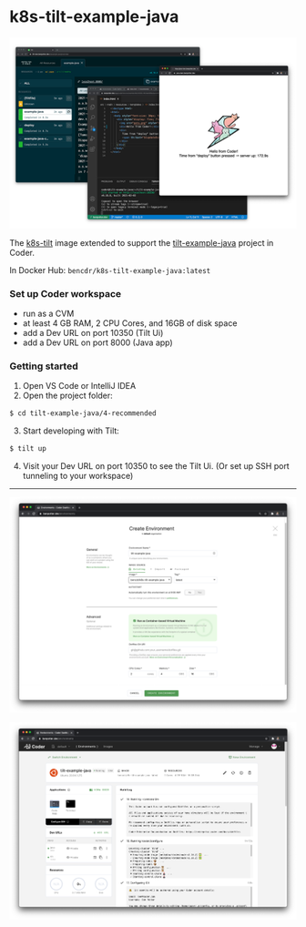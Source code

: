# k8s-tilt-example-java

![Tilt Development in Coder](ref/tilt-development.png)

The [k8s-tilt](../k8s-tilt) image extended to support the [tilt-example-java](https://github.com/tilt-dev/tilt-example-java) project in Coder.

In Docker Hub: `bencdr/k8s-tilt-example-java:latest`

### Set up Coder workspace
- run as a CVM
- at least 4 GB RAM, 2 CPU Cores, and 16GB of disk space
- add a Dev URL on port 10350 (Tilt Ui)
- add a Dev URL on port 8000 (Java app)

### Getting started
1. Open VS Code or IntelliJ IDEA
2. Open the project folder: 
```sh
$ cd tilt-example-java/4-recommended
```
3. Start developing with Tilt:
```sh
$ tilt up
```
4. Visit your Dev URL on port 10350 to see the Tilt Ui. (Or set up SSH port tunneling to your workspace)

---

![Create Coder Workspace](ref/coder-create.png)

![Coder Workspace Screen](ref/workspace-screen.png)